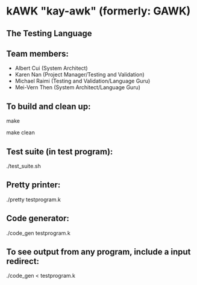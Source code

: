 # kAWK "kay-awk" (formerly: GAWK)

## The Testing Language

## Team members: 
* Albert Cui (System Architect)
* Karen Nan (Project Manager/Testing and Validation)
* Michael Raimi (Testing and Validation/Language Guru)
* Mei-Vern Then (System Architect/Language Guru)

## To build and clean up:

make

make clean

## Test suite (in test program):

./test_suite.sh

## Pretty printer:

./pretty testprogram.k

## Code generator:

./code_gen testprogram.k

## To see output from any program, include a input redirect:

./code_gen < testprogram.k

